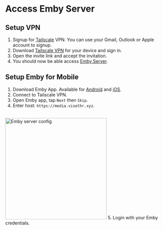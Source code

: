 # Access Emby Server

## Setup VPN
1. Signup for [Tailscale](https://login.tailscale.com/login) VPN. You can use your Gmail, Outlook or Apple account to signup.
2. Download [Tailscale VPN](https://tailscale.com/download) for your device and sign in.
3. Open the invite link and accept the invitation.
4. You should now be able access [Emby Server](https://media.visethr.xyz).

## Setup Emby for Mobile
1. Download Emby App. Available for [Android](https://play.google.com/store/apps/details?id=com.mb.android)
 and [iOS](https://apps.apple.com/us/app/emby/id992180193).
2. Connect to Tailscale VPN.
3. Open Emby app, tap `Next` then `Skip`.
4. Enter host: `https://media.visethr.xyz`.
<br>
<img src="https://immdav.github.io/emby/emby-server-config.jpeg" alt="Emby server config" width="320">
5. Login with your Emby credentials.